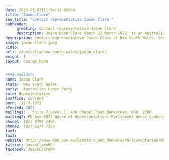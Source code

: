 ```yaml
---
date: 2023-03-02T11:54:12-05:00
title: "Jason Clare"
seo_title: "contact representative Jason Clare "
subheader:
     greeting: Contact representative Jason Clare
     description: Jason Dean Clare (born 22 March 1972) is an Australian politician serving as Minister for Education since 1 June 2022. He is a member of the Australian Labor Party (ALP) and has represented the Division of Blaxland in Western Sydney since 2007.
description: Contact representative Jason Clare of New South Wales. Contact information for Jason Clare includes email address, phone number, and mailing address.
image: jason-clare.jpeg
video:
url:  /australia/new-south-wales/jason-clare/
weight: 1
layout: course_home


####candidate
name: Jason Clare
state:	New South Wales
party:	Australian Labor Party
role: Representative
inoffice: current
born:  22-3-1972
elected: 2022
mailing1:	Suite 7 Level 1, 400 Chapel Road Bankstown, NSW, 2200
mailing2: PO Box 6022 House of Representatives Parliament House Canberra ACT 2600
phone1: (02) 9790 2466
phone2: (02) 6277 7350
fax1:
fax2:
website: https://www.aph.gov.au/Senators_and_Members/Parliamentarian?MPID=HWL
twitter: JasonClareMP
facebook: JasonClareMP
---
```

